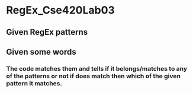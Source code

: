 # RegEx_Cse420Lab03

## Given RegEx patterns
## Given some words

### The code matches them and tells if it belongs/matches to any of the patterns or not if does match then which of the given pattern it matches.
